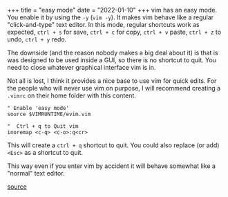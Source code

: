 +++
title = "easy mode"
date = "2022-01-10"
+++
vim has an easy mode. You enable it by using the `-y` (`vim -y`). It makes vim behave like a regular "click-and-type" text editor. In this mode, regular shortcuts work as expected, `ctrl + s` for save, `ctrl + c` for copy, `ctrl + v` paste, `ctrl + z` to undo, `ctrl + y` redo.

The downside (and the reason nobody makes a big deal about it) is that is was designed to be used inside a GUI, so there is no shortcut to quit. You need to close whatever graphical interface vim is in.

Not all is lost, I think it provides a nice base to use vim for quick edits. For the people who will never use vim on purpose, I will recommend creating a `.vimrc` on their home folder with this content.

```vim
" Enable 'easy mode'
source $VIMRUNTIME/evim.vim

"  Ctrl + q to Quit vim
inoremap <c-q> <c-o>:q<cr>
```

This will create a `ctrl + q` shortcut to quit. You could also replace (or add) `<Esc>` as a shortcut to quit.

This way even if you enter vim by accident it will behave somewhat like a "normal" text editor.

[source](https://dev.to/vonheikemen/comment/1d966)
